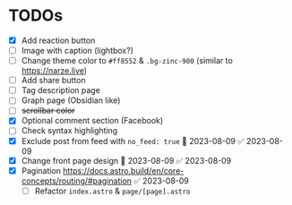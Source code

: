 
# TODOs
- [x] Add reaction button
- [ ] Image with caption (lightbox?)
- [ ] Change theme color to `#ff8552` & `.bg-zinc-900` (similar to https://narze.live)
- [ ] Add share button 
- [ ] Tag description page
- [ ] Graph page (Obsidian like)
- [ ] ~~scrollbar color~~
- [x] Optional comment section (Facebook)
- [ ] Check syntax highlighting
- [x] Exclude post from feed with `no_feed: true` 📅 2023-08-09 ✅ 2023-08-09
- [x] Change front page design 📅 2023-08-09 ✅ 2023-08-09
- [x] Pagination https://docs.astro.build/en/core-concepts/routing/#pagination ✅ 2023-08-09
    - [ ] Refactor `index.astro` & `page/[page].astro`